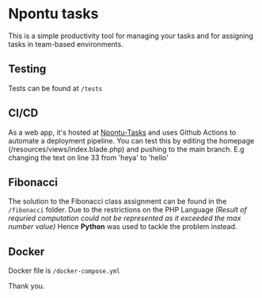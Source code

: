 # Npontu tasks
This is a simple productivity tool for managing your
tasks and for assigning tasks in team-based environments.

## Testing
Tests can be found at `/tests`

## CI/CD
As a web app, it's hosted at [Npontu-Tasks](https://software.nupsgknust.org)
and uses Github Actions to automate a deployment pipeline.
You can test this by editing the homepage (/resources/views/index.blade.php) and 
pushing to the main branch.
E.g changing the text on line 33 from 'heya' to 'hello'

## Fibonacci
The solution to the Fibonacci class assignment can
be found in the `/fibonacci` folder. Due to the restrictions on the PHP Language 
*(Result of requried computation could not be represented as it exceeded the max number value)*
Hence **Python** was used to tackle the problem instead.

## Docker
Docker file is `/docker-compose.yml`


Thank you.
